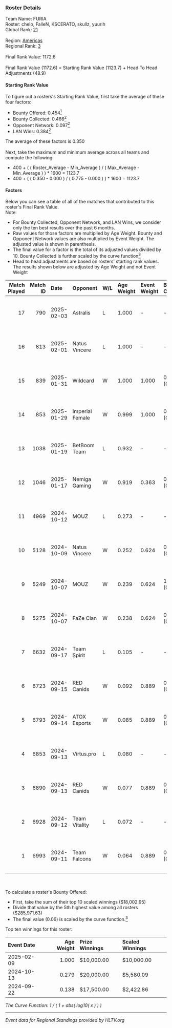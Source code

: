 ### Roster Details<br />
Team Name: FURIA<br />
Roster: chelo, FalleN, KSCERATO, skullz, yuurih<br />
Global Rank: [21](../../standings_global_2025_02_28.md)<br />
<br />
Region: [Americas]( ../../standings_americas_2025_02_28.md)<br />
Regional Rank: [3]( ../../standings_americas_2025_02_28.md)<br />
<br />
Final Rank Value:  1172.6<br />
<br />
Final Rank Value (1172.6) = Starting Rank Value (1123.7) + Head To Head Adjustments (48.9)<br />

#### Starting Rank Value<br />
To figure out a rosters's Starting Rank Value, first take the average of these four factors:<br />
- Bounty Offered: 0.454[<sup>1</sup>](#table2)
- Bounty Collected: 0.466[<sup>2</sup>](#table1)
- Opponent Network: 0.097[<sup>2</sup>](#table1)
- LAN Wins: 0.384[<sup>2</sup>](#table1)

The average of these factors is 0.350<br />
<br />
Next, take the maximum and minimum average across all teams and compute the following:<br />
- 400 + ( ( Roster_Average - Min_Average ) / ( Max_Average - Min_Average ) ) * 1600 = 1123.7
- 400 + ( ( 0.350 - 0.000 ) / ( 0.775 - 0.000 ) ) * 1600 = 1123.7


#### Factors<br />
Below you can see a table of all of the matches that contributed to this roster's Final Rank Value.<br />
Note:<br />

- For Bounty Collected, Opponent Network, and LAN Wins, we consider only the ten best results over the past 6 months.
- Raw values for those factors are multiplied by Age Weight. Bounty and Opponent Network values are also multiplied by Event Weight. The adjusted value is shown in parenthesis.
- The final value for a factor is the total of its adjusted values divided by 10. Bounty Collected is further scaled by the curve function[<sup>3</sup>](#curveFunction)
- Head to head adjustments are based on rosters' starting rank values. The results shown below are adjusted by Age Weight and not Event Weight
<span id="table1"></span><br />


| Match Played | Match ID | Date       | Opponent        | W/L | Age Weight | Event Weight | Bounty Collected | Opponent Network | LAN Wins  | H2H Adj. | Roster                                  |
| -: | -: | :- | :- | :- | :- | :- | :- | :- | :- | -: | :- |
|           17 |      790 | 2025-02-03 | Astralis        | L   | 1.000      | -            | -                | -                | -         |    -0.97 | chelo, FalleN, KSCERATO, skullz, yuurih |
|           16 |      813 | 2025-02-01 | Natus Vincere   | L   | 1.000      | -            | -                | -                | -         |    -1.28 | chelo, FalleN, KSCERATO, skullz, yuurih |
|           15 |      839 | 2025-01-31 | Wildcard        | W   | 1.000      | 1.000        | 0.160 (0.160)    | 0.299 (0.299)    | 1 (1.000) |    15.14 | chelo, FalleN, KSCERATO, skullz, yuurih |
|           14 |      853 | 2025-01-29 | Imperial Female | W   | 0.999      | 1.000        | 0.159 (0.159)    | 0.229 (0.229)    | 1 (0.999) |    13.83 | chelo, FalleN, KSCERATO, skullz, yuurih |
|           13 |     1038 | 2025-01-19 | BetBoom Team    | L   | 0.932      | -            | -                | -                | -         |   -15.86 | chelo, FalleN, KSCERATO, skullz, yuurih |
|           12 |     1046 | 2025-01-17 | Nemiga Gaming   | W   | 0.919      | 0.363        | 0.212 (0.071)    | 0.455 (0.152)    | 0 (0.000) |    13.09 | chelo, FalleN, KSCERATO, skullz, yuurih |
|           11 |     4969 | 2024-10-12 | MOUZ            | L   | 0.273      | -            | -                | -                | -         |    -0.09 | chelo, FalleN, KSCERATO, skullz, yuurih |
|           10 |     5128 | 2024-10-09 | Natus Vincere   | W   | 0.252      | 0.624        | 0.613 (0.097)    | 0.464 (0.073)    | 1 (0.252) |     7.64 | chelo, FalleN, KSCERATO, skullz, yuurih |
|            9 |     5249 | 2024-10-07 | MOUZ            | W   | 0.239      | 0.624        | 1.000 (0.149)    | 0.441 (0.066)    | 1 (0.239) |     7.47 | chelo, FalleN, KSCERATO, skullz, yuurih |
|            8 |     5275 | 2024-10-07 | FaZe Clan       | W   | 0.238      | 0.624        | 0.467 (0.069)    | 0.420 (0.062)    | 1 (0.238) |     7.34 | chelo, FalleN, KSCERATO, skullz, yuurih |
|            7 |     6632 | 2024-09-17 | Team Spirit     | L   | 0.105      | -            | -                | -                | -         |    -0.03 | chelo, FalleN, KSCERATO, skullz, yuurih |
|            6 |     6723 | 2024-09-15 | RED Canids      | W   | 0.092      | 0.889        | 0.025 (0.002)    | 0.209 (0.017)    | 1 (0.092) |     0.45 | chelo, FalleN, KSCERATO, skullz, yuurih |
|            5 |     6793 | 2024-09-14 | ATOX Esports    | W   | 0.085      | 0.889        | 0.076 (0.006)    | 0.727 (0.055)    | 1 (0.085) |     1.67 | chelo, FalleN, KSCERATO, skullz, yuurih |
|            4 |     6853 | 2024-09-13 | Virtus.pro      | L   | 0.080      | -            | -                | -                | -         |    -0.10 | chelo, FalleN, KSCERATO, skullz, yuurih |
|            3 |     6890 | 2024-09-13 | RED Canids      | W   | 0.077      | 0.889        | 0.025 (0.002)    | 0.209 (0.014)    | 1 (0.077) |     0.38 | chelo, FalleN, KSCERATO, skullz, yuurih |
|            2 |     6928 | 2024-09-12 | Team Vitality   | L   | 0.072      | -            | -                | -                | -         |    -0.03 | chelo, FalleN, KSCERATO, skullz, yuurih |
|            1 |     6993 | 2024-09-11 | Team Falcons    | W   | 0.064      | 0.889        | 0.012 (0.001)    | 0.029 (0.002)    | 1 (0.064) |     0.23 | chelo, FalleN, KSCERATO, skullz, yuurih |

<br />
<span id="table2"></span><br />
To calculate a roster's Bounty Offered:<br />

- First, take the sum of their top 10 scaled winnings ($18,002.95)
- Divide that value by the 5th highest value among all rosters ($285,971.63)
- The final value (0.06) is scaled by the curve function.[<sup>3</sup>](#curveFunction)

Top ten winnings for this roster:<br />

| Event Date | Age Weight | Prize Winnings | Scaled Winnings |
| :- | -: | :- | :- |
| 2025-02-09 |      1.000 | $10,000.00     | $10,000.00      |
| 2024-10-13 |      0.279 | $20,000.00     | $5,580.09       |
| 2024-09-22 |      0.138 | $17,500.00     | $2,422.86       |


<span id="curveFunction"></span>_The Curve Function: 1 / ( 1 + abs( log10( x ) ) )_<br />

---
_Event data for Regional Standings provided by HLTV.org_<br />
